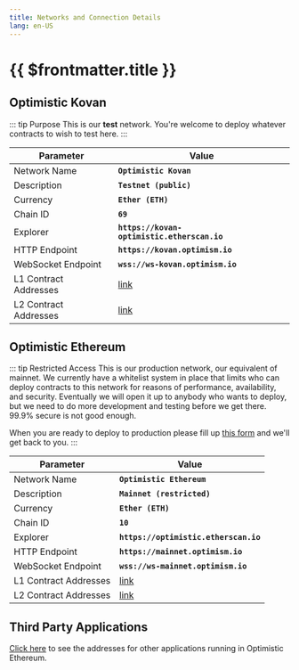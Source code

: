 ```yaml
---
title: Networks and Connection Details
lang: en-US
---
```


# {{ $frontmatter.title }}

## Optimistic Kovan

::: tip Purpose
This is our **test** network. You're welcome to deploy whatever contracts to wish to test
here.
:::

| Parameter | Value |
| --------- | ----- |
| Network Name | **`Optimistic Kovan`** |
| Description | **`Testnet (public)`** |
| Currency | **`Ether (ETH)`**
| Chain ID | **`69`** |
| Explorer | **`https://kovan-optimistic.etherscan.io`** |
| HTTP Endpoint | **`https://kovan.optimism.io`** |
| WebSocket Endpoint | **`wss://ws-kovan.optimism.io`** |
| L1 Contract Addresses | [link](https://github.com/ethereum-optimism/optimism/tree/develop/packages/contracts/deployments#kovan) |
| L2 Contract Addresses | [link](https://github.com/ethereum-optimism/optimism/tree/develop/packages/contracts/deployments#layer-2) |

## Optimistic Ethereum

::: tip Restricted Access
This is our production network, our equivalent of mainnet.
We currently have a whitelist system in place that limits who can deploy contracts 
to this network for reasons of performance, availability, and security. Eventually
we will open it up to anybody who wants to deploy, but we need to do more development
and testing before we get there. 99.9% secure is not good enough.

When you are ready to deploy to production please fill up 
[this form](https://docs.google.com/forms/d/e/1FAIpQLSdKyXpXY1C4caWD3baQBK1dPjEboOJ9dpj9flc-ursqq8KU0w/viewform) 
and we'll get back to you.
:::

| Parameter | Value |
| --------- | ----- |
| Network Name | **`Optimistic Ethereum`** |
| Description | **`Mainnet (restricted)`** |
| Currency | **`Ether (ETH)`**
| Chain ID | **`10`** |
| Explorer | **`https://optimistic.etherscan.io`** |
| HTTP Endpoint | **`https://mainnet.optimism.io`** |
| WebSocket Endpoint | **`wss://ws-mainnet.optimism.io`** |
| L1 Contract Addresses | [link](https://github.com/ethereum-optimism/optimism/tree/develop/packages/contracts/deployments#mainnet) |
| L2 Contract Addresses | [link](https://github.com/ethereum-optimism/optimism/tree/develop/packages/contracts/deployments#layer-2) |


## Third Party Applications

[Click here](/docs/developers/util.html) to see the addresses for other applications
running in Optimistic Ethereum.